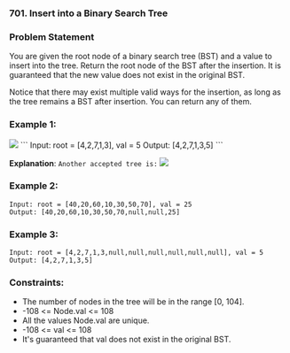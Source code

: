 ### 701. Insert into a Binary Search Tree



### Problem Statement
You are given the root node of a binary search tree (BST) and a value to insert into the tree. Return the root node of the BST after the insertion. It is guaranteed that the new value does not exist in the original BST.

Notice that there may exist multiple valid ways for the insertion, as long as the tree remains a BST after insertion. You can return any of them.

 

### Example 1:
<img src="https://assets.leetcode.com/uploads/2020/10/05/insertbst.jpg" />
```
Input: root = [4,2,7,1,3], val = 5
Output: [4,2,7,1,3,5]
```

**Explanation**: ```Another accepted tree is:```
<img src="https://assets.leetcode.com/uploads/2020/10/05/bst.jpg" />

### Example 2:
```
Input: root = [40,20,60,10,30,50,70], val = 25
Output: [40,20,60,10,30,50,70,null,null,25]
```

### Example 3:
```
Input: root = [4,2,7,1,3,null,null,null,null,null,null], val = 5
Output: [4,2,7,1,3,5]
```

### Constraints:

* The number of nodes in the tree will be in the range [0, 104].
* -108 <= Node.val <= 108
* All the values Node.val are unique.
* -108 <= val <= 108
* It's guaranteed that val does not exist in the original BST.